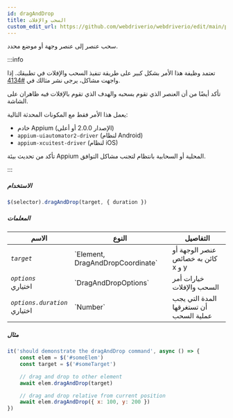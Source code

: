 ```yaml
---
id: dragAndDrop
title: السحب والإفلات
custom_edit_url: https://github.com/webdriverio/webdriverio/edit/main/packages/webdriverio/src/commands/mobile/dragAndDrop.ts
---
```


سحب عنصر إلى عنصر وجهة أو موضع محدد.

:::info

تعتمد وظيفة هذا الأمر بشكل كبير على طريقة تنفيذ السحب والإفلات في تطبيقك. إذا واجهت مشاكل، يرجى نشر مثالك في 
[#4134](https://github.com/webdriverio/webdriverio/issues/4134).

تأكد أيضًا من أن العنصر الذي تقوم بسحبه والهدف الذي تقوم بالإفلات فيه ظاهران على الشاشة.

يعمل هذا الأمر فقط مع المكونات المحدثة التالية:
 - خادم Appium (الإصدار 2.0.0 أو أعلى)
 - `appium-uiautomator2-driver` (لنظام Android)
 - `appium-xcuitest-driver` (لنظام iOS)

تأكد من تحديث بيئة Appium المحلية أو السحابية بانتظام لتجنب مشاكل التوافق.

:::

##### الاستخدام

```js
$(selector).dragAndDrop(target, { duration })
```

##### المعلمات

<table>
  <thead>
    <tr>
      <th>الاسم</th><th>النوع</th><th>التفاصيل</th>
    </tr>
  </thead>
  <tbody>
    <tr>
      <td><code><var>target</var></code></td>
      <td>`Element, DragAndDropCoordinate`</td>
      <td>عنصر الوجهة أو كائن به خصائص x و y</td>
    </tr>
    <tr>
      <td><code><var>options</var></code><br /><span className="label labelWarning">اختياري</span></td>
      <td>`DragAndDropOptions`</td>
      <td>خيارات أمر السحب والإفلات</td>
    </tr>
    <tr>
      <td><code><var>options.duration</var></code><br /><span className="label labelWarning">اختياري</span></td>
      <td>`Number`</td>
      <td>المدة التي يجب أن تستغرقها عملية السحب</td>
    </tr>
  </tbody>
</table>

##### مثال

```js title="example.test.js"
it('should demonstrate the dragAndDrop command', async () => {
    const elem = $('#someElem')
    const target = $('#someTarget')

    // drag and drop to other element
    await elem.dragAndDrop(target)

    // drag and drop relative from current position
    await elem.dragAndDrop({ x: 100, y: 200 })
})
```